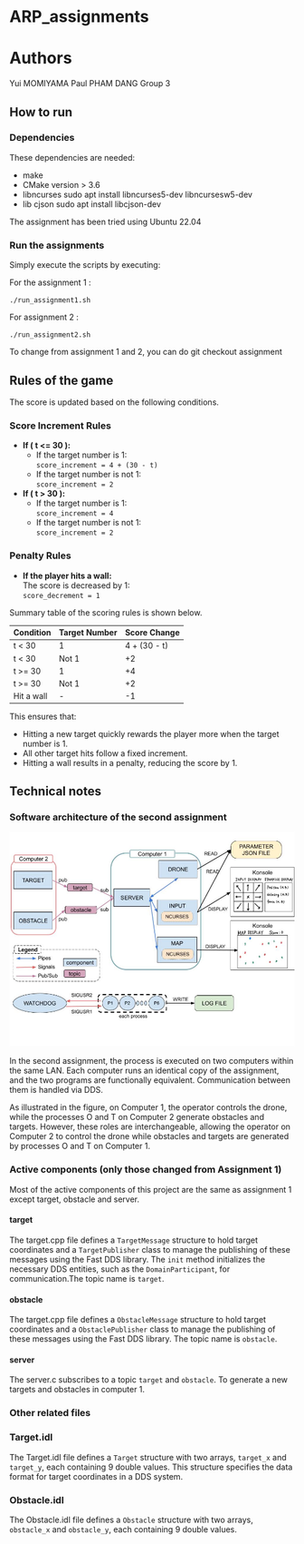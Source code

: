 # ARP_assignments

# Authors

Yui MOMIYAMA
Paul PHAM DANG
Group 3

## How to run

### Dependencies

These dependencies are needed:

- make
- CMake version > 3.6
- libncurses
    sudo apt install libncurses5-dev libncursesw5-dev
- lib cjson
    sudo apt install libcjson-dev

The assignment has been tried using Ubuntu 22.04

### Run the assignments

Simply execute the scripts by executing:

For the assignment 1 :

    ./run_assignment1.sh

For assignment 2 :

    ./run_assignment2.sh

To change from assignment 1 and 2, you can do 
    git checkout assignment

## Rules of the game
The score is updated based on the following conditions.

### Score Increment Rules
- **If \( t <= 30 \):**
  - If the target number is 1:  
    `score_increment = 4 + (30 - t)`
  - If the target number is not 1:  
    `score_increment = 2`
- **If \( t > 30 \):**
  - If the target number is 1:  
    `score_increment = 4`
  - If the target number is not 1:  
    `score_increment = 2`

### Penalty Rules
- **If the player hits a wall:**  
  The score is decreased by 1:  
  `score_decrement = 1`

Summary table of the scoring rules is shown below.

| Condition        | Target Number | Score Change         |
|------------------|---------------|----------------------|
|  t < 30      | 1             | 4 + (30 - t)   |
|  t < 30      | Not 1         | +2       |
|  t >= 30  | 1             | +4              |
|  t >= 30  | Not 1         | +2              |
| Hit a wall       | -             | -1              |

This ensures that:
- Hitting a new target quickly rewards the player more when the target number is 1.
- All other target hits follow a fixed increment.
- Hitting a wall results in a penalty, reducing the score by 1.

## Technical notes

### Software architecture of the second assignment

![plot](/docs/architecture2.jpg)

In the second assignment, the process is executed on two computers within the same LAN.
Each computer runs an identical copy of the assignment, and the two programs are functionally equivalent.
Communication between them is handled via DDS.

As illustrated in the figure, on Computer 1, the operator controls the drone, while the processes O and T on Computer 2 generate obstacles and targets.
However, these roles are interchangeable, allowing the operator on Computer 2 to control the drone while obstacles and targets are generated by processes O and T on Computer 1.

### Active components (only those changed from Assignment 1) 
Most of the active components of this project are the same as assignment 1 except target, obstacle and server.

#### target
The target.cpp file defines a `TargetMessage` structure to hold target coordinates and a `TargetPublisher` class to manage the publishing of these messages using the Fast DDS library. The `init` method initializes the necessary DDS entities, such as the `DomainParticipant`, for communication.The topic name is `target`.

#### obstacle
The target.cpp file defines a `ObstacleMessage` structure to hold target coordinates and a `ObstaclePublisher` class to manage the publishing of these messages using the Fast DDS library. The topic name is `obstacle`.

#### server
The server.c subscribes to a topic `target` and `obstacle`. To generate a new targets and obstacles in computer 1.

### Other related files
### Target.idl
The Target.idl file defines a `Target` structure with two arrays, `target_x` and `target_y`, each containing 9 double values. This structure specifies the data format for target coordinates in a DDS system.

### Obstacle.idl
The Obstacle.idl file defines a `Obstacle` structure with two arrays, `obstacle_x` and `obstacle_y`, each containing 9 double values. 
